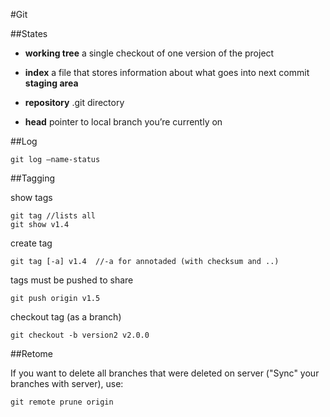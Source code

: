 #Git

##States

- **working tree** a single checkout of one version of the project

- **index** a file that stores information about what goes into next commit **staging area**

- **repository** .git directory

- **head** pointer to local branch you’re currently on

##Log

```git log —name-status```

##Tagging

show tags
```
git tag //lists all
git show v1.4
```

create tag
```
git tag [-a] v1.4  //-a for annotaded (with checksum and ..)
```

tags must be pushed to share
```
git push origin v1.5
```

checkout tag (as a branch)
```
git checkout -b version2 v2.0.0
```

##Retome

If you want to delete all branches that were deleted on server ("Sync" your branches with server), use:
```
git remote prune origin
```